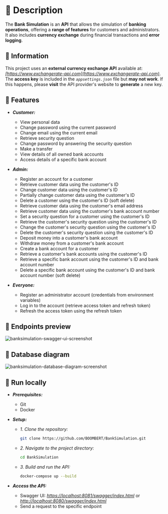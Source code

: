 ﻿# 🔹 Description
The __Bank Simulation__ is an __API__ that allows the simulation of __banking operations__, offering a __range of features__ for customers and administrators.
It also includes __currency exchange__ during financial transactions and __error logging__.

## 🔹 Information
This project uses an __external currency exchange API__ available at: *[https://www.exchangerate-api.com](https://www.exchangerate-api.com)*. 
The __access key__ is included in the *`appsettings.json`* file but __may not work__. 
If this happens, please __visit__ the API provider's website to __generate__ a new key.

## 🔹 Features
- __*Customer:*__
	- View personal data
	- Change password using the current password
	- Change email using the current email
	- Retrieve security question
	- Change password by answering the security question
	- Make a transfer
	- View details of all owned bank accounts
	- Access details of a specific bank account

- __*Admin:*__
	- Register an account for a customer
	- Retrieve customer data using the customer's ID
	- Change customer data using the customer's ID
	- Partially change customer data using the customer's ID
	- Delete a customer using the customer's ID (soft delete)
	- Retrieve customer data using the customer's email address
	- Retrieve customer data using the customer's bank account number
	- Set a security question for a customer using the customer's ID
	- Retrieve the customer's security question using the customer's ID
	- Change the customer's security question using the customer's ID
  	- Delete the customer's security question using the customer's ID
	- Deposit money into a customer's bank account
	- Withdraw money from a customer's bank account
	- Create a bank account for a customer
	- Retrieve a customer's bank accounts using the customer's ID
	- Retrieve a specific bank account using the customer's ID and bank account number
	- Delete a specific bank account using the customer's ID and bank account number (soft delete)

- __*Everyone:*__
	- Register an administrator account (credentials from environment variables)
	- Log in to the account (retrieve access token and refresh token)
	- Refresh the access token using the refresh token

## 🔹 Endpoints preview
![banksimulation-swagger-ui-screenshot](https://github.com/user-attachments/assets/ee09d3d7-1ba2-47a1-bf7c-76bfc6606080)

## 🔹 Database diagram
![banksimulation-database-diagram-screenshot](https://github.com/user-attachments/assets/0ec40669-1e34-4900-8cd8-a87b975dd2ff)

## 🔹 Run locally
- __*Prerequisites:*__
	- Git
	- Docker

- __*Setup:*__
	- *1. Clone the repository:*
		```bash		
	    git clone https://github.com/BOOMBERT/BankSimulation.git
		```
	- *2. Navigate to the project directory:*
		```bash			
	    cd BankSimulation
		```
	- *3. Build and run the API:*
		```bash	
	    docker-compose up --build
		```

- __*Access the API:*__
	- Swagger UI: *[https://localhost:8081/swagger/index.html](https://localhost:8081/swagger/index.html)* or *[http://localhost:8080/swagger/index.html](http://localhost:8080/swagger/index.html)*
	- Send a request to the specific endpoint
